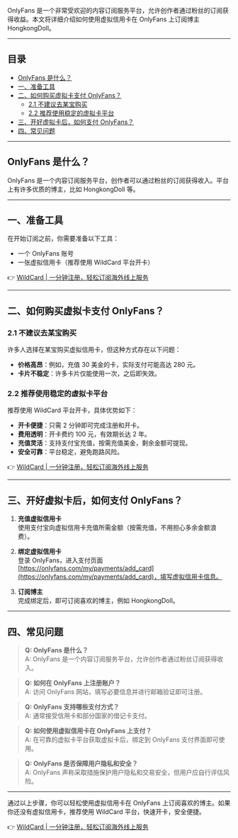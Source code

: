 OnlyFans 是一个非常受欢迎的内容订阅服务平台，允许创作者通过粉丝的订阅获得收益。本文将详细介绍如何使用虚拟信用卡在 OnlyFans 上订阅博主 HongkongDoll。

---

## 目录
- [OnlyFans 是什么？](#onlyfans-是什么)
- [一、准备工具](#一准备工具)
- [二、如何购买虚拟卡支付 OnlyFans？](#二如何购买虚拟卡支付-onlyfans)
  - [2.1 不建议去某宝购买](#21-不建议去某宝购买)
  - [2.2 推荐使用稳定的虚拟卡平台](#22-推荐使用稳定的虚拟卡平台)
- [三、开好虚拟卡后，如何支付 OnlyFans？](#三开好虚拟卡后如何支付-onlyfans)
- [四、常见问题](#四常见问题)

---

## OnlyFans 是什么？

OnlyFans 是一个内容订阅服务平台，创作者可以通过粉丝的订阅获得收入。平台上有许多优质的博主，比如 HongkongDoll 等。

---

## 一、准备工具

在开始订阅之前，你需要准备以下工具：

- 一个 OnlyFans 账号
- 一张虚拟信用卡（推荐使用 WildCard 平台开卡）

👉 [WildCard | 一分钟注册，轻松订阅海外线上服务](https://bit.ly/bewildcard)

---

## 二、如何购买虚拟卡支付 OnlyFans？

### 2.1 不建议去某宝购买

许多人选择在某宝购买虚拟信用卡，但这种方式存在以下问题：

- **价格高昂**：例如，充值 30 美金的卡，实际支付可能高达 280 元。
- **卡片不稳定**：许多卡片仅能使用一次，之后即失效。

### 2.2 推荐使用稳定的虚拟卡平台

推荐使用 WildCard 平台开卡，具体优势如下：

- **开卡便捷**：只需 2 分钟即可完成注册和开卡。
- **费用透明**：开卡费约 100 元，有效期长达 2 年。
- **充值灵活**：支持支付宝充值，按需充值美金，剩余金额可提现。
- **安全可靠**：平台稳定，避免跑路风险。

👉 [WildCard | 一分钟注册，轻松订阅海外线上服务](https://bit.ly/bewildcard)

---

## 三、开好虚拟卡后，如何支付 OnlyFans？

1. **充值虚拟信用卡**  
   使用支付宝向虚拟信用卡充值所需金额（按需充值，不用担心多余金额浪费）。

2. **绑定虚拟信用卡**  
   登录 OnlyFans，进入支付页面 [https://onlyfans.com/my/payments/add_card](https://onlyfans.com/my/payments/add_card)，填写虚拟信用卡信息。

3. **订阅博主**  
   完成绑定后，即可订阅喜欢的博主，例如 HongkongDoll。

---

## 四、常见问题

> **Q: OnlyFans 是什么？**  
> A: OnlyFans 是一个内容订阅服务平台，允许创作者通过粉丝订阅获得收入。

> **Q: 如何在 OnlyFans 上注册账户？**  
> A: 访问 OnlyFans 网站，填写必要信息并进行邮箱验证即可注册。

> **Q: OnlyFans 支持哪些支付方式？**  
> A: 通常接受信用卡和部分国家的借记卡支付。

> **Q: 如何使用虚拟信用卡在 OnlyFans 上支付？**  
> A: 在可靠的虚拟卡平台获取虚拟卡后，绑定到 OnlyFans 支付界面即可使用。

> **Q: OnlyFans 是否保障用户隐私和安全？**  
> A: OnlyFans 声称采取措施保护用户隐私和交易安全，但用户应自行评估风险。

---

通过以上步骤，你可以轻松使用虚拟信用卡在 OnlyFans 上订阅喜欢的博主。如果你还没有虚拟信用卡，推荐使用 WildCard 平台，快速开卡，安全便捷。

👉 [WildCard | 一分钟注册，轻松订阅海外线上服务](https://bit.ly/bewildcard)